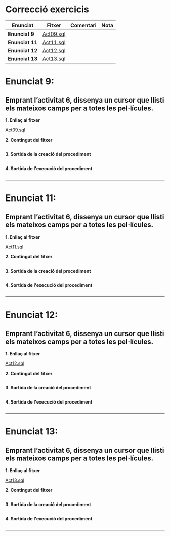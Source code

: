 # Correcció exercicis

|Enunciat|Fitxer|Comentari|Nota|
|--------|------|---------|----|
|**Enunciat 9**| [Act09.sql]() | | |
|**Enunciat 11**| [Act11.sql]() | | |
|**Enunciat 12**| [Act12.sql]() | | |
|**Enunciat 13**| [Act13.sql]() | | |

# **Enunciat 9**:

## Emprant l’**activitat 6**, dissenya un cursor que llisti els mateixos camps per a totes les pel·lícules.

**1. Enllaç al fitxer**

[Act09.sql]()

**2. Contingut del fitxer**

```sql

```

**3. Sortida de la creació del procediment**

```sql

```

**4. Sortida de l'execució del procediment**

```sql

```

---

# **Enunciat 11**:

## Emprant l’**activitat 6**, dissenya un cursor que llisti els mateixos camps per a totes les pel·lícules.

**1. Enllaç al fitxer**

[Act11.sql]()

**2. Contingut del fitxer**

```sql

```

**3. Sortida de la creació del procediment**

```sql

```

**4. Sortida de l'execució del procediment**

```sql

```

---

# **Enunciat 12**:

## Emprant l’**activitat 6**, dissenya un cursor que llisti els mateixos camps per a totes les pel·lícules.

**1. Enllaç al fitxer**

[Act12.sql]()

**2. Contingut del fitxer**

```sql

```

**3. Sortida de la creació del procediment**

```sql

```

**4. Sortida de l'execució del procediment**

```sql

```

---

# **Enunciat 13**:

## Emprant l’**activitat 6**, dissenya un cursor que llisti els mateixos camps per a totes les pel·lícules.

**1. Enllaç al fitxer**

[Act13.sql]()

**2. Contingut del fitxer**

```sql

```

**3. Sortida de la creació del procediment**

```sql

```

**4. Sortida de l'execució del procediment**

```sql

```

---
